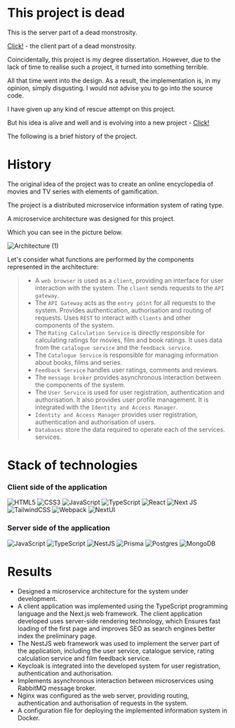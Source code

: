 # This project is dead

This is the server part of a dead monstrosity.

[Click!](https://github.com/qtenebrae/edelweiss) - the client part of a dead monstrosity.

Coincidentally, this project is my degree dissertation. However, due to the lack of time to realise such a project, it turned into something terrible.

All that time went into the design. As a result, the implementation is, in my opinion, simply disgusting. I would not advise you to go into the source code.

I have given up any kind of rescue attempt on this project.

But his idea is alive and well and is evolving into a new project - [Click!](https://github.com/qtenebrae/eien_no_library)

The following is a brief history of the project.

# History

The original idea of the project was to create an online encyclopedia of movies and TV series with elements of gamification.

The project is a distributed microservice information system of rating type.

A microservice architecture was designed for this project.

Which you can see in the picture below.

![Architecture (1)](https://github.com/user-attachments/assets/2c02a08b-190d-4583-a7fa-90d1cea17427)

Let's consider what functions are performed by the components represented in the
architecture:
> - A `web browser` is used as a `client`, providing an interface for user interaction with the system. The `client` sends requests to the `API gateway`.
> - The `API Gateway` acts as the `entry point` for all requests to the system. Provides authentication, authorisation and routing of requests.
Uses `REST` to interact with `clients` and other components of the system.
> - The `Rating Calculation Service` is directly responsible for calculating ratings for movies,
film and book ratings. It uses data from the `catalogue service` and the `feedback service`.
> - The `Catalogue Service` is responsible for managing information about books, films and series.
> - `Feedback Service` handles user ratings, comments and reviews.
> - The `message broker` provides asynchronous interaction
between the components of the system.
> - The `User Service` is used for user registration, authentication and authorisation. It also provides user profile management. It is integrated with the `Identity and Access Manager`.
> - `Identity and Access Manager` provides user registration,
authentication and authorisation of users.
> - `Databases` store the data required to operate each of the services.
services.

# Stack of technologies
### Client side of the application
![HTML5](https://img.shields.io/badge/html5-%23E34F26.svg?style=for-the-badge&logo=html5&logoColor=white)
![CSS3](https://img.shields.io/badge/css3-%231572B6.svg?style=for-the-badge&logo=css3&logoColor=white)
![JavaScript](https://img.shields.io/badge/javascript-%23323330.svg?style=for-the-badge&logo=javascript&logoColor=%23F7DF1E)
![TypeScript](https://img.shields.io/badge/typescript-%23007ACC.svg?style=for-the-badge&logo=typescript&logoColor=white)
![React](https://img.shields.io/badge/react-%2320232a.svg?style=for-the-badge&logo=react&logoColor=%2361DAFB)
![Next JS](https://img.shields.io/badge/Next-black?style=for-the-badge&logo=next.js&logoColor=white)
![TailwindCSS](https://img.shields.io/badge/tailwindcss-%2338B2AC.svg?style=for-the-badge&logo=tailwind-css&logoColor=white)
![Webpack](https://img.shields.io/badge/webpack-%238DD6F9.svg?style=for-the-badge&logo=webpack&logoColor=black)
![NextUI](https://img.shields.io/badge/NextUI-gray?style=flat)


### Server side of the application
![JavaScript](https://img.shields.io/badge/javascript-%23323330.svg?style=for-the-badge&logo=javascript&logoColor=%23F7DF1E)
![TypeScript](https://img.shields.io/badge/typescript-%23007ACC.svg?style=for-the-badge&logo=typescript&logoColor=white)
![NestJS](https://img.shields.io/badge/nestjs-%23E0234E.svg?style=for-the-badge&logo=nestjs&logoColor=white)
![Prisma](https://img.shields.io/badge/Prisma-3982CE?style=for-the-badge&logo=Prisma&logoColor=white)
![Postgres](https://img.shields.io/badge/postgres-%23316192.svg?style=for-the-badge&logo=postgresql&logoColor=white)
![MongoDB](https://img.shields.io/badge/MongoDB-%234ea94b.svg?style=for-the-badge&logo=mongodb&logoColor=white)

# Results

* Designed a microservice architecture for the system under development.
* A client application was implemented using the TypeScript programming language and the Next.js web framework. The client application developed uses server-side rendering technology, which
Ensures fast loading of the first page and improves SEO as search engines better index the preliminary page.
* The NestJS web framework was used to implement the server part of the application, including the user service, catalogue service, rating calculation service and film feedback service.
* Keycloak is integrated into the developed system for user registration, authentication and authorisation.
* Implements asynchronous interaction between microservices using RabbitMQ message broker.
* Nginx was configured as the web server, providing routing, authentication and authorisation of requests in the system.
* A configuration file for deploying the implemented information system in Docker.


